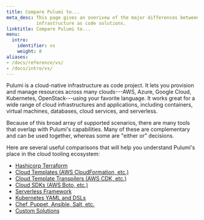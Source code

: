 ```yaml
---
title: Compare Pulumi to...
meta_desc: This page gives an overivew of the major differences between Pulumi and
           infrastructure as code solutions.
linktitle: Compare Pulumi to...
menu:
  intro:
    identifier: vs
    weight: 8
aliases:
- /docs/reference/vs/
- /docs/intro/vs/
---
```


Pulumi is a cloud-native infrastructure as code project. It lets you provision and manage resources across many clouds---AWS, Azure, Google Cloud, Kubernetes, OpenStack---using your favorite language. It works great for a wide range of
cloud infrastructures and applications, including containers, virtual machines, databases, cloud services, and serverless.

Because of this broad array of supported scenarios, there are many tools that overlap with Pulumi's capabilities. Many
of these are complementary and can be used together, whereas some are "either or" decisions.

Here are several useful comparisons that will help you understand Pulumi's place in the cloud tooling ecosystem:

* [Hashicorp Terraform](/docs/intro/vs/terraform/)
* [Cloud Templates (AWS CloudFormation, etc.)](/docs/intro/vs/cloud-templates)
* [Cloud Template Transpilers (AWS CDK, etc.)](/docs/intro/vs/cloud-template-transpilers)
* [Cloud SDKs (AWS Boto, etc.)](/docs/intro/vs/cloud-sdks)
* [Serverless Framework](/docs/intro/vs/serverless/)
* [Kubernetes YAML and DSLs](/docs/intro/vs/k8s-yaml-dsls/)
* [Chef, Puppet, Ansible, Salt, etc.](/docs/intro/vs/chef-puppet-etc/)
* [Custom Solutions](/docs/intro/vs/custom/)
